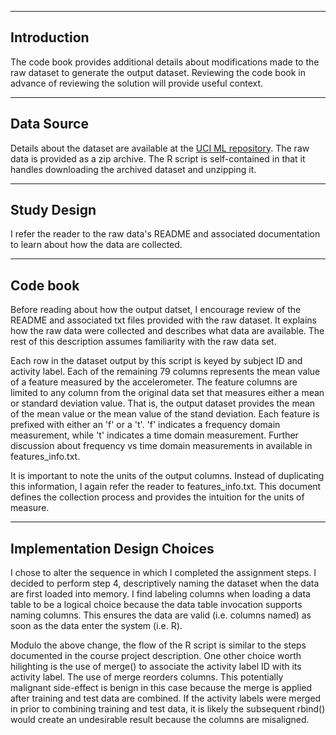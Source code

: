 ----
## Introduction
The code book provides additional details about modifications made to the raw dataset to generate the output dataset.  Reviewing the code book in advance of reviewing the solution will provide useful context.

----
## Data Source
Details about the dataset are available at the [UCI ML repository](http://archive.ics.uci.edu/ml/datasets/Human+Activity+Recognition+Using+Smartphones).  The raw data is provided as a zip archive.  The R script is self-contained in that it handles downloading the archived dataset and unzipping it.

----
## Study Design
I refer the reader to the raw data's README and associated documentation to learn about how the data are collected.

----
## Code book
Before reading about how the output datset, I encourage review of the README and associated txt files provided with the raw dataset.  It explains how the raw data were collected and describes what data are available.  The rest of this description assumes familiarity with the raw data set.

Each row in the dataset output by this script is keyed by subject ID and activity label.  Each of the remaining 79 columns represents the mean value of a feature measured by the accelerometer.  The feature columns are limited to any column from the original data set that measures either a mean or standard deviation value.  That is, the output dataset provides the mean of the mean value or the mean value of the stand deviation.  Each feature is prefixed with either an 'f' or a 't'.  'f' indicates a frequency domain measurement, while 't' indicates a time domain measurement.  Further discussion about frequency vs time domain measurements in available in features_info.txt.

It is important to note the units of the output columns.  Instead of duplicating this information, I again refer the reader to features_info.txt.  This document defines the collection process and provides the intuition for the units of measure.

----
## Implementation Design Choices
I chose to alter the sequence in which I completed the assignment steps.  I decided to perform step 4, descriptively naming the dataset when the data are first loaded into memory.  I find labeling columns when loading a data table to be a logical choice because the data table invocation supports naming columns.  This ensures the data are valid (i.e. columns named) as soon as the data enter the system (i.e. R).

Modulo the above change, the flow of the R script is similar to the steps documented in the course project description.  One other choice worth hilighting is the use of merge() to associate the activity label ID with its activity label.  The use of merge reorders columns.  This potentially malignant side-effect is benign in this case because the merge is applied after training and test data are combined.  If the activity labels were merged in prior to combining training and test data, it is likely the subsequent rbind() would create an undesirable result because the columns are misaligned.
